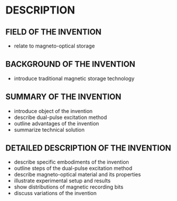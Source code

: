 # DESCRIPTION

## FIELD OF THE INVENTION

- relate to magneto-optical storage

## BACKGROUND OF THE INVENTION

- introduce traditional magnetic storage technology

## SUMMARY OF THE INVENTION

- introduce object of the invention
- describe dual-pulse excitation method
- outline advantages of the invention
- summarize technical solution

## DETAILED DESCRIPTION OF THE INVENTION

- describe specific embodiments of the invention
- outline steps of the dual-pulse excitation method
- describe magneto-optical material and its properties
- illustrate experimental setup and results
- show distributions of magnetic recording bits
- discuss variations of the invention


